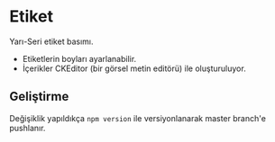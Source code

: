 # Etiket

Yarı-Seri etiket basımı.

 - Etiketlerin boyları ayarlanabilir.
 - İçerikler CKEditor (bir görsel metin editörü) ile oluşturuluyor.

## Geliştirme

Değişiklik yapıldıkça `npm version` ile versiyonlanarak master branch'e pushlanır.

